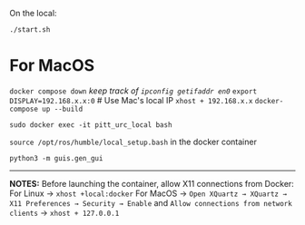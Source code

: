 On the local:

`./start.sh`

# For MacOS
`docker compose down`
*keep track of `ipconfig getifaddr en0`*
`export DISPLAY=192.168.x.x:0`  # Use Mac's local IP
`xhost + 192.168.x.x`
`docker-compose up --build`

`sudo docker exec -it pitt_urc_local bash`

`source /opt/ros/humble/local_setup.bash` in the docker container

`python3 -m guis.gen_gui`

---
__NOTES:__
Before launching the container, allow X11 connections from Docker:
For Linux -> `xhost +local:docker`
For MacOS -> `Open XQuartz → XQuartz → X11 Preferences → Security → Enable` and `Allow connections from network clients` -> `xhost + 127.0.0.1`
